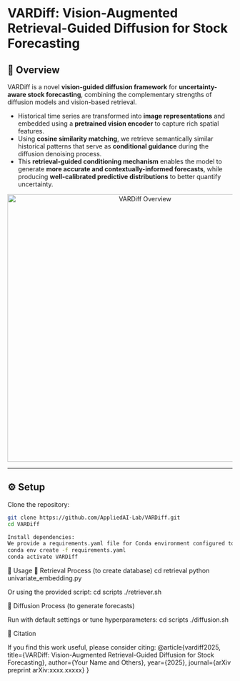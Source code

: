 # **VARDiff: Vision-Augmented Retrieval-Guided Diffusion for Stock Forecasting**

## 📌 Overview
VARDiff is a novel **vision-guided diffusion framework** for **uncertainty-aware stock forecasting**, combining the complementary strengths of diffusion models and vision-based retrieval.

- Historical time series are transformed into **image representations** and embedded using a **pretrained vision encoder** to capture rich spatial features.  
- Using **cosine similarity matching**, we retrieve semantically similar historical patterns that serve as **conditional guidance** during the diffusion denoising process.  
- This **retrieval-guided conditioning mechanism** enables the model to generate **more accurate and contextually-informed forecasts**, while producing **well-calibrated predictive distributions** to better quantify uncertainty.  

<p align="center">
  <img src="visual/overview.png" alt="VARDiff Overview" width="600">
</p>

---

## ⚙️ Setup

Clone the repository:
```bash
git clone https://github.com/AppliedAI-Lab/VARDiff.git
cd VARDiff

Install dependencies:
We provide a requirements.yaml file for Conda environment configured to run the model:
conda env create -f requirements.yaml
conda activate VARDiff

```
🚀 Usage
🔹 Retrieval Process (to create database)
cd retrieval
python univariate_embedding.py

Or using the provided script:
cd scripts
./retriever.sh

🔹 Diffusion Process (to generate forecasts)

Run with default settings or tune hyperparameters:
cd scripts
./diffusion.sh

📖 Citation

If you find this work useful, please consider citing:
@article{vardiff2025,
  title={VARDiff: Vision-Augmented Retrieval-Guided Diffusion for Stock Forecasting},
  author={Your Name and Others},
  year={2025},
  journal={arXiv preprint arXiv:xxxx.xxxxx}
}



